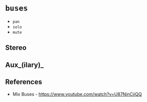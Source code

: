 # `buses`

  - `pan`
  - `solo`
  - `mute`


## Stereo


## Aux_(ilary)_


## References

  - Mix Buses - https://www.youtube.com/watch?v=U87NinCjiQQ
